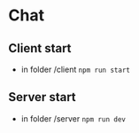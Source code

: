 # Chat
## Client start
 - in folder /client ```npm run start```
## Server start
 - in folder /server ```npm run dev```
